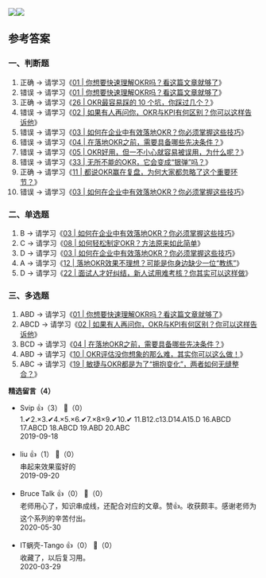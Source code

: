 ![](https://static001.geekbang.org/resource/image/4a/72/4a01dfb1edb7c0c9005da23306d7e572.jpeg?wh=1080%2A2880)![](https://static001.geekbang.org/resource/image/bf/3a/bf033c1c44e362155f6fe0a5e4d24a3a.jpeg?wh=1080%2A11520)

## 参考答案

### 一、判断题

01. 正确 → 请学习《[01 | 你想要快速理解OKR吗？看这篇文章就够了](https://time.geekbang.org/column/article/103858)》
02. 错误 → 请学习《[01 | 你想要快速理解OKR吗？看这篇文章就够了](https://time.geekbang.org/column/article/103858)》
03. 正确 → 请学习《[26 | OKR最容易踩的 10 个坑，你踩过几个？](https://time.geekbang.org/column/article/128058)》
04. 错误 → 请学习《[02 | 如果有人再问你，OKR与KPI有何区别？你可以这样告诉他](https://time.geekbang.org/column/article/103986)》
05. 错误 → 请学习《[03 | 如何在企业中有效落地OKR？你必须掌握这些技巧](https://time.geekbang.org/column/article/104370https://time.geekbang.org/column/article/104911)》
06. 错误 → 请学习《[04 | 在落地OKR之前，需要具备哪些先决条件？](https://time.geekbang.org/column/article/104433)》
07. 错误 → 请学习《[05 | OKR好用，但一不小心就容易被误用，为什么呢？](https://time.geekbang.org/column/article/104911)》
08. 错误 → 请学习《[33 | 无所不能的OKR，它会变成“银弹”吗？](https://time.geekbang.org/column/article/135631)》
09. 正确 → 请学习《[11 | 都说OKR赢在复盘，为何大家都忽略了这个重要环节？](https://time.geekbang.org/column/article/107932)》
10. 错误 → 请学习《[03 | 如何在企业中有效落地OKR？你必须掌握这些技巧](https://time.geekbang.org/column/article/104370https://time.geekbang.org/column/article/104911)》

### 二、单选题

1. B → 请学习《[03 | 如何在企业中有效落地OKR？你必须掌握这些技巧](https://time.geekbang.org/column/article/104370https://time.geekbang.org/column/article/104911)》
2. C → 请学习《[08 | 如何轻松制定OKR？方法原来如此简单](https://time.geekbang.org/column/article/107914)》
3. D → 请学习《[03 | 如何在企业中有效落地OKR？你必须掌握这些技巧](https://time.geekbang.org/column/article/104370)》
4. A → 请学习《[12 | 落地OKR效果不理想？可能是你身边缺少一位“教练”](https://time.geekbang.org/column/article/110514)》
5. D → 请学习《[22 | 面试人才好纠结，新人试用难考核？你其实可以这样做](https://time.geekbang.org/column/article/119619)》

### 三、多选题

1. ABD → 请学习《[01 | 你想要快速理解OKR吗？看这篇文章就够了](https://time.geekbang.org/column/article/103858)》
2. ABCD → 请学习《[02 | 如果有人再问你，OKR与KPI有何区别？你可以这样告诉他](https://time.geekbang.org/column/article/103986)》
3. BCD → 请学习《[04 | 在落地OKR之前，需要具备哪些先决条件？](https://time.geekbang.org/column/article/104433)》
4. ABD → 请学习《[10 | OKR评估没你想象的那么难，其实你可以这么做！](https://time.geekbang.org/column/article/107931)》
5. ABC → 请学习《[19 | 敏捷与OKR都是为了“拥抱变化”，两者如何无缝整合？](https://time.geekbang.org/column/article/117125)》
<div><strong>精选留言（4）</strong></div><ul>
<li><span>Svip</span> 👍（3） 💬（0）<div>1.✔2.×3.✔4.×5.×6.✔7.×8×9.✔10.✔
11.B12.c13.D14.A15.D
16.ABCD 17.ABCD 18.ABCD 19.ABD 20.ABC</div>2019-09-18</li><br/><li><span>liu</span> 👍（1） 💬（0）<div>串起来效果蛮好的</div>2019-09-20</li><br/><li><span>Bruce Talk</span> 👍（0） 💬（0）<div>老师用心了，知识串成线，还配合对应的文章。赞👍。收获颇丰。感谢老师为这个系列的辛苦付出。</div>2020-05-30</li><br/><li><span>IT蜗壳-Tango</span> 👍（0） 💬（0）<div>收藏了，以后复习用。</div>2020-03-29</li><br/>
</ul>